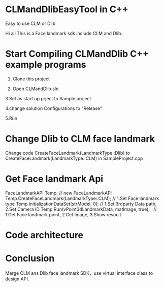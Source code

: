 # CLMandDlibEasyTool in C++
Easy to use CLM or Dlib 

Hi all
This is a Face landmark sdk include CLM and Dlib.

# Start Compiling CLMandDlib C++ example programs

1. Clone this project

2. Open CLMandDlib.sln

3.Set as start up prject to Sample project

4.change solution Configurations to "Release"

5.Run

# Change Dlib to CLM face landmark

Change code CreateFaceLandmark(LandmarkType::Dlib) to CreateFaceLandmark(LandmarkType::CLM) in SampleProject.cpp

# Get Face landmark Api

FaceLandmarkAPI Temp;                             // new FaceLandmarkAPI
Temp.CreateFaceLandmark(LandmarkType::CLM);       // 1.Set Face landmark type
Temp.initializationDataSet(strModel, 0);          // 1.Set 3rdparty Data path, 2.Set Camera ID
Temp.Run(vPoint3dLandmarkData, matImage, true);   // 1.Get Face landmark point, 2.Get Image, 3.Show resoult

# Code architecture

# Conclusion

Merge CLM ans Dlib face landmark SDK，use virtual interface class to design API.

